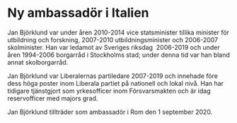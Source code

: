 # Ny ambassadör i Italien

Jan Björklund var under åren 2010\-2014 vice statsminister tillika minister för utbildning och forskning, 2007\-2010 utbildningsminister och 2006\-2007 skolminister. Han var ledamot av Sveriges riksdag  2006\-2019 och under åren 1994\-2006 borgarråd i Stockholms stad; under denna tid var han bland annat skolborgarråd.

Jan Björklund var Liberalernas partiledare 2007\-2019 och innehade före dess höga poster inom Liberala partiet på nationell och lokal nivå. Han har tidigare tjänstgjort som yrkesofficer inom Försvarsmakten och är idag reservofficer med majors grad.

Jan Björklund tillträder som ambassadör i Rom den 1 september 2020\.

